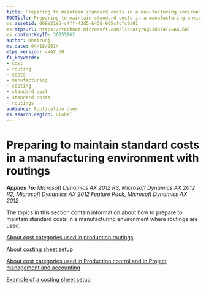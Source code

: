 ```yaml
---
title: Preparing to maintain standard costs in a manufacturing environment with routings
TOCTitle: Preparing to maintain standard costs in a manufacturing environment with routings
ms:assetid: 068a31e5-c4ff-43d5-b458-905cfcfc9a91
ms:mtpsurl: https://technet.microsoft.com/library/Gg230674(v=AX.60)
ms:contentKeyID: 36055962
author: Khairunj
ms.date: 04/18/2014
mtps_version: v=AX.60
f1_keywords:
- cost
- routing
- costs
- manufacturing
- costing
- standard cost
- standard costs
- routings
audience: Application User
ms.search.region: Global
---
```


# Preparing to maintain standard costs in a manufacturing environment with routings 


_**Applies To:** Microsoft Dynamics AX 2012 R3, Microsoft Dynamics AX 2012 R2, Microsoft Dynamics AX 2012 Feature Pack, Microsoft Dynamics AX 2012_

The topics in this section contain information about how to prepare to maintain standard costs in a manufacturing environment where routings are used.

[About cost categories used in production routings](about-cost-categories-used-in-production-routings.md)

[About costing sheet setup](about-costing-sheet-setup.md)

[About cost categories used in Production control and in Project management and accounting](about-cost-categories-used-in-production-control-and-in-project-management-and-accounting.md)

[Example of a costing sheet setup](example-of-a-costing-sheet-setup.md)

  


